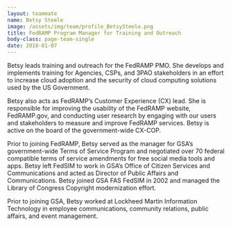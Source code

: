 ```yaml
---
layout: teammate
name: Betsy Steele
image: /assets/img/team/profile_BetsySteele.png
title: FedRAMP Program Manager for Training and Outreach
body-class: page-team-single
date: 2018-01-07
---
```

Betsy leads training and outreach for the FedRAMP PMO.  She develops and implements training for Agencies, CSPs, and 3PAO stakeholders in an effort to increase cloud adoption and the security of cloud computing solutions used by the US Government.

Betsy also acts as FedRAMP’s Customer Experience (CX) lead. She is  responsible for improving the usability of the FedRAMP website, FedRAMP.gov, and conducting user research by engaging with our users and stakeholders to  measure  and improve FedRAMP services. Betsy is active on the board of the government-wide CX-COP.

Prior to joining FedRAMP, Betsy served as the manager for GSA’s government-wide Terms of Service Program and negotiated over 70 federal compatible terms of service amendments for free social media tools and apps. Betsy left FedSIM to work in GSA’s Office of Citizen Services and Communications and acted as Director of Public Affairs and Communications. Betsy joined GSA FAS FedSIM in 2002 and managed the Library of Congress Copyright modernization effort.

Prior to joining GSA, Betsy worked at Lockheed Martin Information Technology in employee communications, community relations, public affairs, and event management.
